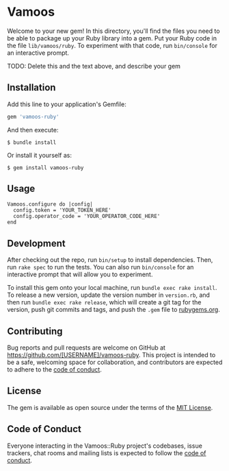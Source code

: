 # Vamoos

Welcome to your new gem! In this directory, you'll find the files you need to be able to package up your Ruby library into a gem. Put your Ruby code in the file `lib/vamoos/ruby`. To experiment with that code, run `bin/console` for an interactive prompt.

TODO: Delete this and the text above, and describe your gem

## Installation

Add this line to your application's Gemfile:

```ruby
gem 'vamoos-ruby'
```

And then execute:

    $ bundle install

Or install it yourself as:

    $ gem install vamoos-ruby

## Usage

```
Vamoos.configure do |config|
  config.token = 'YOUR_TOKEN_HERE'
  config.operator_code = 'YOUR_OPERATOR_CODE_HERE'
end
```

## Development

After checking out the repo, run `bin/setup` to install dependencies. Then, run `rake spec` to run the tests. You can also run `bin/console` for an interactive prompt that will allow you to experiment.

To install this gem onto your local machine, run `bundle exec rake install`. To release a new version, update the version number in `version.rb`, and then run `bundle exec rake release`, which will create a git tag for the version, push git commits and tags, and push the `.gem` file to [rubygems.org](https://rubygems.org).

## Contributing

Bug reports and pull requests are welcome on GitHub at https://github.com/[USERNAME]/vamoos-ruby. This project is intended to be a safe, welcoming space for collaboration, and contributors are expected to adhere to the [code of conduct](https://github.com/[USERNAME]/vamoos-ruby/blob/master/CODE_OF_CONDUCT.md).


## License

The gem is available as open source under the terms of the [MIT License](https://opensource.org/licenses/MIT).

## Code of Conduct

Everyone interacting in the Vamoos::Ruby project's codebases, issue trackers, chat rooms and mailing lists is expected to follow the [code of conduct](https://github.com/[USERNAME]/vamoos-ruby/blob/master/CODE_OF_CONDUCT.md).
